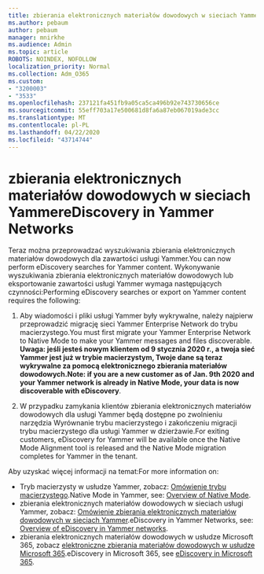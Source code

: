 ```yaml
---
title: zbierania elektronicznych materiałów dowodowych w sieciach Yammer
ms.author: pebaum
author: pebaum
manager: mnirkhe
ms.audience: Admin
ms.topic: article
ROBOTS: NOINDEX, NOFOLLOW
localization_priority: Normal
ms.collection: Adm_O365
ms.custom:
- "3200003"
- "3533"
ms.openlocfilehash: 237121fa451fb9a05ca5ca496b92e743730656ce
ms.sourcegitcommit: 55eff703a17e500681d8fa6a87eb067019ade3cc
ms.translationtype: MT
ms.contentlocale: pl-PL
ms.lasthandoff: 04/22/2020
ms.locfileid: "43714744"
---
```

# <a name="ediscovery-in-yammer-networks"></a><span data-ttu-id="5971a-102">zbierania elektronicznych materiałów dowodowych w sieciach Yammer</span><span class="sxs-lookup"><span data-stu-id="5971a-102">eDiscovery in Yammer Networks</span></span>

<span data-ttu-id="5971a-103">Teraz można przeprowadzać wyszukiwania zbierania elektronicznych materiałów dowodowych dla zawartości usługi Yammer.</span><span class="sxs-lookup"><span data-stu-id="5971a-103">You can now perform eDiscovery searches for Yammer content.</span></span>  <span data-ttu-id="5971a-104">Wykonywanie wyszukiwania zbierania elektronicznych materiałów dowodowych lub eksportowanie zawartości usługi Yammer wymaga następujących czynności:</span><span class="sxs-lookup"><span data-stu-id="5971a-104">Performing eDiscovery searches or export on Yammer content requires the following:</span></span>

1. <span data-ttu-id="5971a-105">Aby wiadomości i pliki usługi Yammer były wykrywalne, należy najpierw przeprowadzić migrację sieci Yammer Enterprise Network do trybu macierzystego.</span><span class="sxs-lookup"><span data-stu-id="5971a-105">You must first migrate your Yammer Enterprise Network to Native Mode to make your Yammer messages and files discoverable.</span></span> <span data-ttu-id="5971a-106">**Uwaga: jeśli jesteś nowym klientem od 9 stycznia 2020 r., a twoja sieć Yammer jest już w trybie macierzystym, Twoje dane są teraz wykrywalne za pomocą elektronicznego zbierania materiałów dowodowych.**</span><span class="sxs-lookup"><span data-stu-id="5971a-106">**Note: if you are a new customer as of Jan. 9th 2020 and your Yammer network is already in Native Mode, your data is now discoverable with eDiscovery**.</span></span>

2. <span data-ttu-id="5971a-107">W przypadku zamykania klientów zbierania elektronicznych materiałów dowodowych dla usługi Yammer będą dostępne po zwolnieniu narzędzia Wyrównanie trybu macierzystego i zakończeniu migracji trybu macierzystego dla usługi Yammer w dzierżawie.</span><span class="sxs-lookup"><span data-stu-id="5971a-107">For exiting customers, eDiscovery for Yammer will be available once the Native Mode Alignment tool is released and the Native Mode migration completes for Yammer in the tenant.</span></span>

<span data-ttu-id="5971a-108">Aby uzyskać więcej informacji na temat:</span><span class="sxs-lookup"><span data-stu-id="5971a-108">For more information on:</span></span>

- <span data-ttu-id="5971a-109">Tryb macierzysty w usłudze Yammer, zobacz: [Omówienie trybu macierzystego](https://docs.microsoft.com/yammer/configure-your-yammer-network/overview-native-mode).</span><span class="sxs-lookup"><span data-stu-id="5971a-109">Native Mode in Yammer, see: [Overview of Native Mode](https://docs.microsoft.com/yammer/configure-your-yammer-network/overview-native-mode).</span></span>
- <span data-ttu-id="5971a-110">zbierania elektronicznych materiałów dowodowych w sieciach usługi Yammer, zobacz: [Omówienie zbierania elektronicznych materiałów dowodowych w sieciach Yammer](https://docs.microsoft.com/yammer/manage-security-and-compliance/overview-of-ediscovery).</span><span class="sxs-lookup"><span data-stu-id="5971a-110">eDiscovery in Yammer Networks, see: [Overview of eDiscovery in Yammer networks](https://docs.microsoft.com/yammer/manage-security-and-compliance/overview-of-ediscovery).</span></span>
- <span data-ttu-id="5971a-111">zbierania elektronicznych materiałów dowodowych w usłudze Microsoft 365, zobacz [elektroniczne zbierania materiałów dowodowych w usłudze Microsoft 365](https://docs.microsoft.com/microsoft-365/compliance/ediscovery).</span><span class="sxs-lookup"><span data-stu-id="5971a-111">eDiscovery in Microsoft  365, see [eDiscovery in Microsoft 365](https://docs.microsoft.com/microsoft-365/compliance/ediscovery).</span></span>
